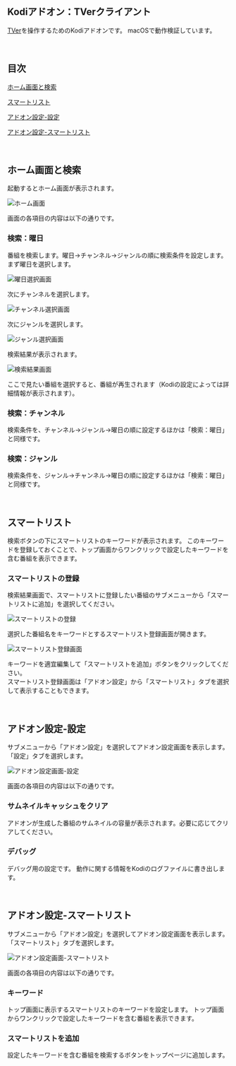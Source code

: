 ## Kodiアドオン：TVerクライアント

[TVer](https://tver.jp)を操作するためのKodiアドオンです。
macOSで動作検証しています。

<br/>

## 目次

[ホーム画面と検索](#ホーム画面と検索)

[スマートリスト](#スマートリスト)

[アドオン設定-設定](#アドオン設定-設定)

[アドオン設定-スマートリスト](#アドオン設定-スマートリスト)

<br/>

## ホーム画面と検索

起動するとホーム画面が表示されます。

![ホーム画面](https://github.com/kodiful/plugin.video.tver/assets/12268536/b1f86b68-dc81-4b05-b1b0-42bd72380d5e)

画面の各項目の内容は以下の通りです。

### 検索：曜日

番組を検索します。曜日→チャンネル→ジャンルの順に検索条件を設定します。まず曜日を選択します。

![曜日選択画面](https://github.com/kodiful/plugin.video.tver/assets/12268536/bb65ef04-a74f-4d6e-aa8f-64c4a7db74da)

次にチャンネルを選択します。

![チャンネル選択画面](https://github.com/kodiful/plugin.video.tver/assets/12268536/5e04044f-b360-4a75-9a3e-fddd46469262)

次にジャンルを選択します。

![ジャンル選択画面](https://github.com/kodiful/plugin.video.tver/assets/12268536/02fed91c-680b-47cc-86c1-b190f0de759e)

検索結果が表示されます。

![検索結果画面](https://github.com/kodiful/plugin.video.tver/assets/12268536/bd6aa208-346e-4431-96fd-2c84dff6aa76)

ここで見たい番組を選択すると、番組が再生されます（Kodiの設定によっては詳細情報が表示されます）。

### 検索：チャンネル

検索条件を、チャンネル→ジャンル→曜日の順に設定するほかは「検索：曜日」と同様です。

### 検索：ジャンル

検索条件を、ジャンル→チャンネル→曜日の順に設定するほかは「検索：曜日」と同様です。

<br/>

## スマートリスト

検索ボタンの下にスマートリストのキーワードが表示されます。
このキーワードを登録しておくことで、トップ画面からワンクリックで設定したキーワードを含む番組を表示できます。

### スマートリストの登録

検索結果画面で、スマートリストに登録したい番組のサブメニューから「スマートリストに追加」を選択してください。

![スマートリストの登録](https://github.com/kodiful/plugin.video.tver/assets/12268536/4026a3b5-3de3-429a-ba67-2897fee7552f)

選択した番組名をキーワードとするスマートリスト登録画面が開きます。

![スマートリスト登録画面](https://github.com/kodiful/plugin.video.tver/assets/12268536/beabfe57-8bb3-4817-98fc-b888b7dce737)

キーワードを適宜編集して「スマートリストを追加」ボタンをクリックしてください。   
スマートリスト登録画面は「アドオン設定」から「スマートリスト」タブを選択して表示することもできます。

<br/>

## アドオン設定-設定

サブメニューから「アドオン設定」を選択してアドオン設定画面を表示します。「設定」タブを選択します。

![アドオン設定画面-設定](https://github.com/kodiful/plugin.video.tver/assets/12268536/b362ec0f-8d1b-4df6-a05e-e58a7b54e4e2)

画面の各項目の内容は以下の通りです。

### サムネイルキャッシュをクリア

アドオンが生成した番組のサムネイルの容量が表示されます。必要に応じてクリアしてください。

### デバッグ

デバッグ用の設定です。 動作に関する情報をKodiのログファイルに書き出します。

<br/>

## アドオン設定-スマートリスト

サブメニューから「アドオン設定」を選択してアドオン設定画面を表示します。「スマートリスト」タブを選択します。

![アドオン設定画面-スマートリスト](https://github.com/kodiful/plugin.video.tver/assets/12268536/beabfe57-8bb3-4817-98fc-b888b7dce737)

画面の各項目の内容は以下の通りです。

### キーワード

トップ画面に表示するスマートリストのキーワードを設定します。
トップ画面からワンクリックで設定したキーワードを含む番組を表示できます。

### スマートリストを追加

設定したキーワードを含む番組を検索するボタンをトップページに追加します。
